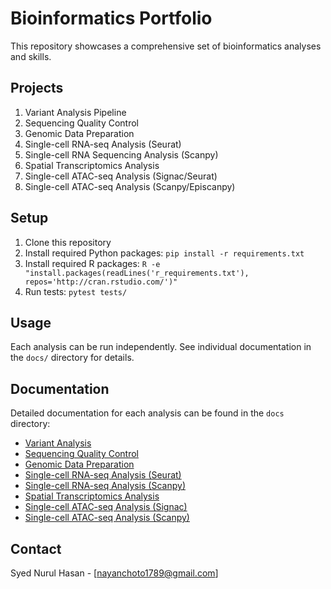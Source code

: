 # Bioinformatics Portfolio

This repository showcases a comprehensive set of bioinformatics analyses and skills.

## Projects

1. Variant Analysis Pipeline
2. Sequencing Quality Control
3. Genomic Data Preparation
4. Single-cell RNA-seq Analysis (Seurat)
5. Single-cell RNA Sequencing Analysis (Scanpy)
6. Spatial Transcriptomics Analysis
7. Single-cell ATAC-seq Analysis (Signac/Seurat)
8. Single-cell ATAC-seq Analysis (Scanpy/Episcanpy)

## Setup

1. Clone this repository
2. Install required Python packages: `pip install -r requirements.txt`
3. Install required R packages: `R -e "install.packages(readLines('r_requirements.txt'), repos='http://cran.rstudio.com/')"`
4. Run tests: `pytest tests/`

## Usage

Each analysis can be run independently. See individual documentation in the `docs/` directory for details.

## Documentation

Detailed documentation for each analysis can be found in the `docs` directory:

- [Variant Analysis](docs/variant_analysis.md)
- [Sequencing Quality Control](docs/quality_control.md)
- [Genomic Data Preparation](docs/data_preparation.md)
- [Single-cell RNA-seq Analysis (Seurat)](docs/scrna_seurat.md)
- [Single-cell RNA-seq Analysis (Scanpy)](docs/scrna_scanpy.md)
- [Spatial Transcriptomics Analysis](docs/spatial_transcriptomics.md)
- [Single-cell ATAC-seq Analysis (Signac)](docs/scatac_signac.md)
- [Single-cell ATAC-seq Analysis (Scanpy)](docs/scatac_scanpy.md)


## Contact

Syed Nurul Hasan - [nayanchoto1789@gmail.com]

